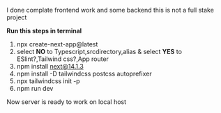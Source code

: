 I done complate frontend work and some backend this is not a full stake project

**Run this steps in terminal**

1. npx create-next-app@latest
2. select **NO** to Typescript,srcdirectory,alias   &   select **YES** to ESlint?,Tailwind css?,App router
3. npm install next@14.1.3
4. npm install -D tailwindcss postcss autoprefixer
5. npx tailwindcss init -p
6. npm run dev

Now server is ready to work on local host
